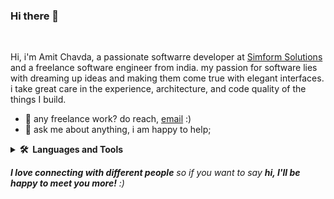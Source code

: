 ### Hi there 👋

<!--
**Amit-Chavda/Amit-Chavda** is a ✨ _special_ ✨ repository because its `README.md` (this file) appears on your GitHub profile.

Here are some ideas to get you started:

- 🔭 I’m currently working on ...
- 🌱 I’m currently learning ...
- 👯 I’m looking to collaborate on ...
- 🤔 I’m looking for help with ...
- 💬 Ask me about ...
- 📫 How to reach me: ...
- 😄 Pronouns: ...
- ⚡ Fun fact: ...
-->
<br />

Hi, i'm Amit Chavda, a passionate softwarre developer at [Simform Solutions](https://www.simform.com/) and a freelance software engineer from india. my passion for software lies with dreaming up ideas and making them come true with elegant interfaces. i take great care in the experience, architecture, and code quality of the things I build.
  
- 💼 any freelance work? do reach, [email](mailto:amitchavda9879@gmail.com) :)
- 💬 ask me about anything, i am happy to help;

<details>
  <summary><b>🛠️&nbsp;&nbsp;Languages&nbsp;and&nbsp;Tools</b></summary>
  <br/>

  ```
       _                         
      | |                        
      | |   __ _  __   __   __ _ 
  _   | |  / _` | \ \ / /  / _` |
 | |__| | | (_| |  \ V /  | (_| |
  \____/   \__,_|   \_/    \__,_|
  
  ```                               
  
  
  ```
   _____                  _                     _                       _   
  / ____|                (_)                   | |                     | |  
 | (___    _ __    _ __   _   _ __     __ _    | |__     ___     ___   | |_ 
  \___ \  | '_ \  | '__| | | | '_ \   / _` |   | '_ \   / _ \   / _ \  | __|
  ____) | | |_) | | |    | | | | | | | (_| |   | |_) | | (_) | | (_) | | |_ 
 |_____/  | .__/  |_|    |_| |_| |_|  \__, |   |_.__/   \___/   \___/   \__|
          | |                          __/ |                                
          |_|                         |___/           
```
  
```
  
  _____                   _                  
 |  __ \                 | |                 
 | |  | |   ___     ___  | | __   ___   _ __ 
 | |  | |  / _ \   / __| | |/ /  / _ \ | '__|
 | |__| | | (_) | | (__  |   <  |  __/ | |   
 |_____/   \___/   \___| |_|\_\  \___| |_|   
                                             
  
```
                                
```
  __  __   _                                           _                 
 |  \/  | (_)  __   _ _   ___   ___  ___   _ _  __ __ (_)  __   ___   ___
 | |\/| | | | / _| | '_| / _ \ (_-< / -_) | '_| \ V / | | / _| / -_) (_-<
 |_|  |_| |_| \__| |_|   \___/ /__/ \___| |_|    \_/  |_| \__| \___| /__/
                                
```                                                      
                                
```
  __  __          ___    ___    _        __         __  __                             ___    ___ 
 |  \/  |  _  _  / __|  / _ \  | |      / _|___    |  \/  |  ___   _ _    __ _   ___  |   \  | _ )
 | |\/| | | || | \__ \ | (_) | | |__    > _|_ _|   | |\/| | / _ \ | ' \  / _` | / _ \ | |) | | _ \
 |_|  |_|  \_, | |___/  \__\_\ |____|   \_____|    |_|  |_| \___/ |_||_| \__, | \___/ |___/  |___/
           |__/                                                          |___/                    
```

</details>




<em><b>I love connecting with different people</b> so if you want to say <b>hi, I'll be happy to meet you more!</b> :)</em>


